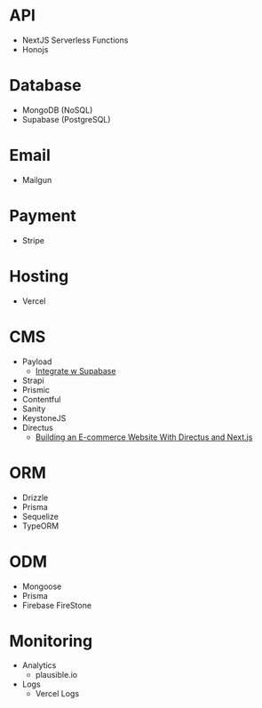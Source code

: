 # API
- NextJS Serverless Functions
- Honojs

# Database
  - MongoDB (NoSQL)
  - Supabase (PostgreSQL)

# Email 
  - Mailgun

# Payment
  - Stripe

# Hosting 
  - Vercel

# CMS
  - Payload 
    - [Integrate w Supabase](https://payloadcms.com/blog/setting-up-payload-with-supabase-for-your-nextjs-app-a-step-by-step-guide?ref=dailydev)
  - Strapi
  - Prismic
  - Contentful
  - Sanity
  - KeystoneJS
  - Directus 
    - [Building an E-commerce Website With Directus and Next.js](https://docs.directus.io/blog/build-an-e-commerce-website-with-directus-and-next-js.html?ref=dailydev)

# ORM
  - Drizzle 
  - Prisma
  - Sequelize
  - TypeORM

# ODM 
  - Mongoose
  - Prisma
  - Firebase FireStone

# Monitoring
- Analytics
  - plausible.io
- Logs
  - Vercel Logs
